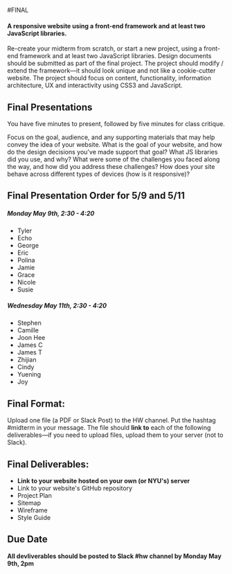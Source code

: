 #FINAL

#### A responsive website using a front-end framework and at least two JavaScript libraries.

Re-create your midterm from scratch, or start a new project, using a front-end framework and at least two JavaScript libraries. Design documents should be submitted as part of the final project. The project should modify / extend the framework—it should look unique and not like a cookie-cutter website. The project should focus on content, functionality, information architecture, UX and interactivity using CSS3 and JavaScript.

## Final Presentations
You have five minutes to present, followed by five minutes for class critique.

Focus on the goal, audience, and any supporting materials that may help convey the idea of your website. What is the goal of your website, and how do the design decisions you've made support that goal? What JS libraries did you use, and why? What were some of the challenges you faced along the way, and how did you address these challenges? How does your site behave across different types of devices (how is it responsive)?

## Final Presentation Order for 5/9 and 5/11

##### Monday May 9th, 2:30 - 4:20
* Tyler
* Echo
* George
* Eric
* Polina
* Jamie
* Grace
* Nicole
* Susie

##### Wednesday May 11th, 2:30 - 4:20
* Stephen
* Camille
* Joon Hee
* James C
* James T
* Zhijian
* Cindy
* Yuening
* Joy


<!--
## Monday 4/11/2016
Short presentations (4 minutes total, including time for feedback). Focus on the goal, audience, and any supporting materials that may help convey the idea of your website. Supporting materials could include aspects of your Project Plan (i.e. Competitive Analysis of similar websites), Wireframes, Site Map, Style Guide, and/or Mood Board. You do not need to have all of these documents finalized but should have at least two of them ready to share with the class for feedback.
-->

## Final Format:
Upload one file (a PDF or Slack Post) to the HW channel. Put the hashtag #midterm in your message. The file should **link to** each of the following deliverables—if you need to upload files, upload them to your server (not to Slack).


## Final Deliverables:
* **Link to your website hosted on your own (or NYU's) server**
* Link to your website's GitHub repository
* Project Plan
* Sitemap
* Wireframe
* Style Guide

## Due Date
**All devliverables should be posted to Slack #hw channel by Monday May 9th, 2pm**